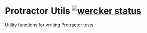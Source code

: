 Protractor Utils [![wercker status](https://app.wercker.com/status/e19daf93c42524ad85ec27e5f9d97d07/s "wercker status")](https://app.wercker.com/project/bykey/e19daf93c42524ad85ec27e5f9d97d07)
================

Utility functions for writing Protractor tests
